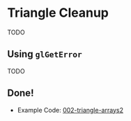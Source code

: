 # Triangle Cleanup

TODO

## Using `glGetError`

TODO

## Done!

* Example Code: [002-triangle-arrays2](https://github.com/rust-tutorials/learn-opengl/blob/master/examples/002-triangle-arrays2.rs)
